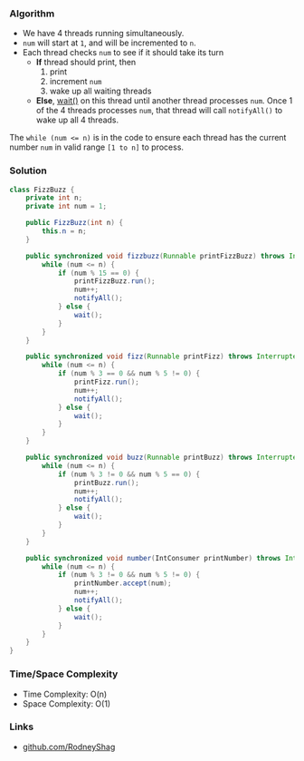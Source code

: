 ### Algorithm

- We have 4 threads running simultaneously.
- `num` will start at `1`, and will be incremented to `n`.
- Each thread checks `num` to see if it should take its turn
    - __If__ thread should print, then
        1. print
        1. increment `num`
        1. wake up all waiting threads
    - __Else__, [wait()](https://www.baeldung.com/java-wait-and-sleep) on this thread until another thread processes `num`. Once 1 of the 4 threads processes `num`, that thread will call `notifyAll()` to wake up all 4 threads.

The `while (num <= n)` is in the code to ensure each thread has the current number `num` in valid range `[1 to n]` to process.

### Solution

```java
class FizzBuzz {
    private int n;
    private int num = 1;

    public FizzBuzz(int n) {
        this.n = n;
    }

    public synchronized void fizzbuzz(Runnable printFizzBuzz) throws InterruptedException {
        while (num <= n) {
            if (num % 15 == 0) {
                printFizzBuzz.run();
                num++;
                notifyAll();
            } else {
                wait();
            }
        }
    }

    public synchronized void fizz(Runnable printFizz) throws InterruptedException {
        while (num <= n) {
            if (num % 3 == 0 && num % 5 != 0) {
                printFizz.run();
                num++;
                notifyAll();
            } else {
                wait();
            }
        }
    }

    public synchronized void buzz(Runnable printBuzz) throws InterruptedException {
        while (num <= n) {
            if (num % 3 != 0 && num % 5 == 0) {
                printBuzz.run();
                num++;
                notifyAll();
            } else {
                wait();
            }
        }
    }

    public synchronized void number(IntConsumer printNumber) throws InterruptedException {
        while (num <= n) {
            if (num % 3 != 0 && num % 5 != 0) {
                printNumber.accept(num);
                num++;
                notifyAll();
            } else {
                wait();
            }
        }
    }
}
```

### Time/Space Complexity

-  Time Complexity: O(n)
- Space Complexity: O(1)

### Links

- [github.com/RodneyShag](https://github.com/RodneyShag)
